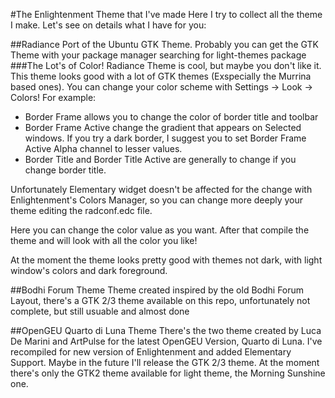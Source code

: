 #The Enlightenment Theme that I've made
Here I try to collect all the theme I make. Let's see on details what I have for you:

##Radiance
Port of the Ubuntu GTK Theme. Probably you can get the GTK Theme with your package manager searching for light-themes package
###The Lot's of Color!
Radiance Theme is cool, but maybe you don't like it.
This theme looks good with a lot of GTK themes (Exspecially the Murrina based ones).
You can change your color scheme with Settings -> Look -> Colors!
For example:
  * Border Frame allows you to change the color of border title and toolbar
  * Border Frame Active change the gradient that appears on Selected windows. If you try a dark border, I suggest you to set Border Frame Active Alpha channel to lesser values.
  * Border Title and Border Title Active are generally to change if you change border title.

Unfortunately Elementary widget doesn't be affected for the change with Enlightenment's Colors Manager, so you can change more deeply your theme editing the radconf.edc file.

Here you can change the color value as you want.
After that compile the theme and will look with all the color you like!

At the moment the theme looks pretty good with themes not dark, with light window's colors and dark foreground.

##Bodhi Forum Theme
Theme created inspired by the old Bodhi Forum Layout, there's a GTK 2/3 theme available on this repo, unfortunately not complete, but still usuable and almost done

##OpenGEU Quarto di Luna Theme
There's the two theme created by Luca De Marini and ArtPulse for the latest OpenGEU Version, Quarto di Luna. I've recompiled for new version of Enlightenment and added Elementary Support. Maybe in the future I'll release the GTK 2/3 theme. At the moment there's only the GTK2 theme available for light theme, the Morning Sunshine one.

